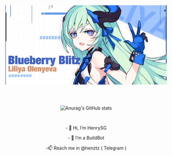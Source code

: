 <div align="center">
<img align="center" src="header.webp">
</div>
<div align="center">

<br>
<br>
<br>

![Anurag's GitHub stats](https://github-readme-stats.vercel.app/api?username=henrysg29&show_icons=true&theme=radical)

</div>
<br>
<div align="center">
<p class="text-center"> - 👋 Hi, I’m HenrySG </p>
<p class="text-center">- 👀 I’m a BuildBot 
<p class="text-center">-📫 Reach me in @henztz ( Telegram )

<!---
henrysg29/henrysg29 is a ✨ special ✨ repository because its `README.md` (this file) appears on your GitHub profile.
You can click the Preview link to take a look at your changes.
--->
